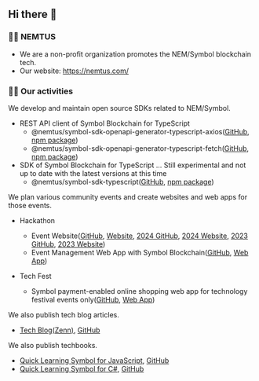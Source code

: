 ## Hi there 👋

### 🙋‍♀️ NEMTUS

- We are a non-profit organization promotes the NEM/Symbol blockchain tech.
- Our website: https://nemtus.com/

### 👩‍💻 Our activities

We develop and maintain open source SDKs related to NEM/Symbol.

- REST API client of Symbol Blockchain for TypeScript
  - @nemtus/symbol-sdk-openapi-generator-typescript-axios([GitHub](https://github.com/nemtus/symbol-sdk-openapi-generator-typescript-axios), [npm package](https://www.npmjs.com/package/@nemtus/symbol-sdk-openapi-generator-typescript-axios))
  - @nemtus/symbol-sdk-openapi-generator-typescript-fetch([GitHub](https://github.com/nemtus/symbol-sdk-openapi-generator-typescript-fetch), [npm package](https://www.npmjs.com/package/@nemtus/symbol-sdk-openapi-generator-typescript-fetch))
- SDK of Symbol Blockchain for TypeScript ... Still experimental and not up to date with the latest versions at this time
  - @nemtus/symbol-sdk-typescript([GitHub](https://github.com/nemtus/symbol), [npm package](https://www.npmjs.com/package/@nemtus/symbol-sdk-typescript))

We plan various community events and create websites and web apps for those events.

- Hackathon
  - Event Website([GitHub](https://github.com/nemtus/hackathon-lp), [Website](https://hackathon.nemtus.com/), [2024 GitHub](https://github.com/nemtus/hackathon-lp-2024), [2024 Website](https://hackathon-2024.nemtus.com/), [2023 GitHub](https://github.com/nemtus/hackathon-lp-2023), [2023 Website](https://hackathon-2023.nemtus.com/))
  - Event Management Web App with Symbol Blockchain([GitHub](https://github.com/nemtus/hackathon), [Web App](https://nemtus-hackathon.web.app/))

- Tech Fest
  - Symbol payment-enabled online shopping web app for technology festival events only([GitHub](https://github.com/nemtus/symbol-fest-market), [Web App](https://symbol-fest-market.nemtus.com/))

We also publish tech blog articles.

- [Tech Blog(Zenn)](https://zenn.dev/nemtus), [GitHub](https://github.com/nemtus/tech-blog)

We also publish techbooks.

- [Quick Learning Symbol for JavaScript](https://techbookfest.org/product/1iLNyYUUpfvh2EsB8qj0U0), [GitHub](https://github.com/YasunoriMATSUOKA/tbf14-qls/)
- [Quick Learning Symbol for C#](https://techbookfest.org/product/rMKkMgBq9ZadJSecDytR9k), [GitHub](https://github.com/YasunoriMATSUOKA/tbf14-qls-cs/)

